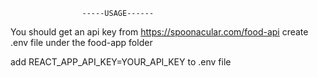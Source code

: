                     -----USAGE------
You should get an api key from https://spoonacular.com/food-api
create .env file under the food-app folder 

add REACT_APP_API_KEY=YOUR_API_KEY to .env file




